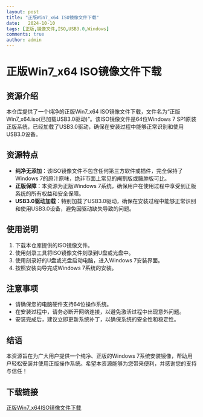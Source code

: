 ```yaml
---
layout: post
title: "正版Win7_x64 ISO镜像文件下载"
date:   2024-10-10
tags: [正版,镜像文件,ISO,USB3.0,Windows]
comments: true
author: admin
---
```

# 正版Win7_x64 ISO镜像文件下载

## 资源介绍

本仓库提供了一个纯净的正版Win7_x64 ISO镜像文件下载，文件名为“正版Win7_x64.iso(已加载USB3.0驱动)”。该ISO镜像文件是64位Windows 7 SP1原装正版系统，已经加载了USB3.0驱动，确保在安装过程中能够正常识别和使用USB3.0设备。

## 资源特点

- **纯净无添加**：该ISO镜像文件不包含任何第三方软件或插件，完全保持了Windows 7的原汁原味，绝非市面上常见的阉割版或臃肿版可比。
- **正版保障**：本资源为正版Windows 7系统，确保用户在使用过程中享受到正版系统的所有权益和安全保障。
- **USB3.0驱动加载**：特别加载了USB3.0驱动，确保在安装过程中能够正常识别和使用USB3.0设备，避免因驱动缺失导致的问题。

## 使用说明

1. 下载本仓库提供的ISO镜像文件。
2. 使用刻录工具将ISO镜像文件刻录到U盘或光盘中。
3. 使用刻录好的U盘或光盘启动电脑，进入Windows 7安装界面。
4. 按照安装向导完成Windows 7系统的安装。

## 注意事项

- 请确保您的电脑硬件支持64位操作系统。
- 在安装过程中，请务必断开网络连接，以避免激活过程中出现意外问题。
- 安装完成后，建议立即更新系统补丁，以确保系统的安全性和稳定性。

## 结语

本资源旨在为广大用户提供一个纯净、正版的Windows 7系统安装镜像，帮助用户轻松安装并使用正版操作系统。希望本资源能够为您带来便利，并感谢您的支持与信任！

## 下载链接

[正版Win7_x64ISO镜像文件下载](https://pan.quark.cn/s/bfc00f4a92a3)